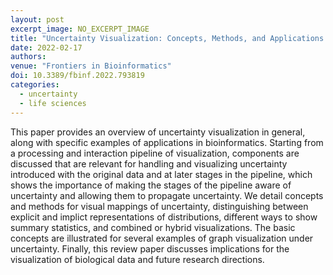 ```yaml
---
layout: post
excerpt_image: NO_EXCERPT_IMAGE
title: "Uncertainty Visualization: Concepts, Methods, and Applications in Biological Data Visualization"
date: 2022-02-17
authors: 
venue: "Frontiers in Bioinformatics"
doi: 10.3389/fbinf.2022.793819
categories:
  - uncertainty
  - life sciences
---
```

This paper provides an overview of uncertainty visualization in general, along with specific examples of applications in bioinformatics. Starting from a processing and interaction pipeline of visualization, components are discussed that are relevant for handling and visualizing uncertainty introduced with the original data and at later stages in the pipeline, which shows the importance of making the stages of the pipeline aware of uncertainty and allowing them to propagate uncertainty. We detail concepts and methods for visual mappings of uncertainty, distinguishing between explicit and implict representations of distributions, different ways to show summary statistics, and combined or hybrid visualizations. The basic concepts are illustrated for several examples of graph visualization under uncertainty. Finally, this review paper discusses implications for the visualization of biological data and future research directions.
